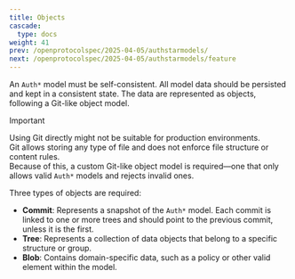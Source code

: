 ```yaml
---
title: Objects
cascade:
  type: docs
weight: 41
prev: /openprotocolspec/2025-04-05/authstarmodels/
next: /openprotocolspec/2025-04-05/authstarmodels/feature
---
```


An `Auth*` model must be self-consistent. All model data should be persisted and kept in a consistent state. The data are represented as objects, following a Git-like object model.

> [!IMPORTANT]
> Using Git directly might not be suitable for production environments.  
Git allows storing any type of file and does not enforce file structure or content rules.  
Because of this, a custom Git-like object model is required—one that only allows valid `Auth*` models and rejects invalid ones.

Three types of objects are required:

- **Commit**: Represents a snapshot of the `Auth*` model. Each commit is linked to one or more trees and should point to the previous commit, unless it is the first.
- **Tree**: Represents a collection of data objects that belong to a specific structure or group.
- **Blob**: Contains domain-specific data, such as a policy or other valid element within the model.
